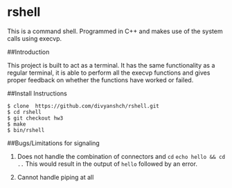 # rshell
This is a command shell. Programmed in C++ and makes use of the system calls using execvp.

##Introduction

This project is built to act as a terminal. It has the same functionality as a regular terminal, it is able to perform all the execvp functions and gives proper feedback on whether the functions have worked or failed.

##Install Instructions

```
$ clone  https://github.com/divyanshch/rshell.git
$ cd rshell
$ git checkout hw3
$ make
$ bin/rshell
```
##Bugs/Limitations for signaling

1. Does not handle the combination of connectors and `cd`
  ``echo hello && cd ..``
This would result in the output of `hello` followed by an error.

2. Cannot handle piping at all






